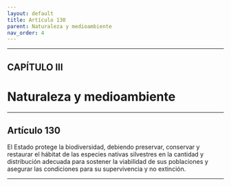 ```yaml
---
layout: default
title: Artículo 130
parent: Naturaleza y medioambiente
nav_order: 4
---
```


---

## CAPÍTULO III
# Naturaleza y medioambiente

---

## Artículo 130

El Estado protege la biodiversidad, debiendo preservar, conservar y restaurar el hábitat de las especies nativas silvestres en la cantidad y distribución adecuada para sostener la viabilidad de sus poblaciones y asegurar las condiciones para su supervivencia y no extinción.

---
